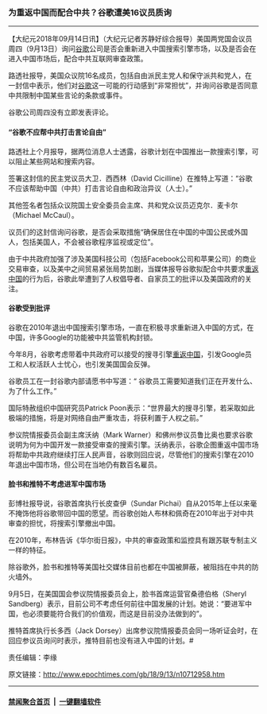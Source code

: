 ### 为重返中国而配合中共？谷歌遭美16议员质询
------------------------

<p>【大纪元2018年09月14日讯】（大纪元记者苏静好综合报导）美国两党国会议员周四（9月13日）询问<a href="http://www.epochtimes.com/gb/tag/%E8%B0%B7%E6%AD%8C.html">谷歌</a>公司是否会重新进入中国搜索引擎市场，以及是否会在进入中国市场后，配合中共互联网审查政策。</p>
<p>路透社报导，美国众议院16名成员，包括自由派民主党人和保守派共和党人，在一封信中表示，他们对<a href="http://www.epochtimes.com/gb/tag/%E8%B0%B7%E6%AD%8C.html">谷歌</a>这一可能的行动感到“非常担忧”，并询问谷歌是否同意中共限制中国某些言论的条款或事件。</p>
<p>谷歌公司周四没有立即发表评论。</p>
<h4>“谷歌不应帮中共打击言论自由”</h4>
<p>路透社上个月报导，据两位消息人士透露，谷歌计划在中国推出一款搜索引擎，可以阻止某些网站和搜索内容。</p>
<p>签署这封信的民主党议员大卫．西西林（David Cicilline）在推特上写道：“谷歌不应该帮助中国（中共）打击言论自由和政治异议（人士）。”</p>
<p>其他签名者包括众议院国土安全委员会主席、共和党众议员迈克尔．麦卡尔（Michael McCaul）。</p>
<p>议员们的这封信询问谷歌，是否会采取措施“确保居住在中国的中国公民或外国人，包括美国人，不会被谷歌程序监视或定位”。</p>
<p>由于中共政府加强了涉及美国科技公司（包括Facebook公司和苹果公司）的商业交易审查，以及美中之间贸易紧张局势加剧，当媒体报导谷歌拟配合中共要求<a href="http://www.epochtimes.com/gb/tag/%E9%87%8D%E8%BF%94%E4%B8%AD%E5%9B%BD.html">重返中国</a>的行为后，谷歌此举遭到了人权倡导者、自家员工的批评以及美国政府的关注。</p>
<h4>谷歌受到批评</h4>
<p>谷歌在2010年退出中国搜索引擎市场，一直在积极寻求重新进入中国的方式，在中国，许多Google的功能被中共监管机构封锁。</p>
<p>今年8月，谷歌考虑带着中共政府可以接受的搜寻引擎<a href="http://www.epochtimes.com/gb/tag/%E9%87%8D%E8%BF%94%E4%B8%AD%E5%9B%BD.html">重返中国</a>，引发Google员工和人权活跃人士忧心，也引发美国国会反弹。</p>
<p>谷歌员工在一封谷歌内部请愿书中写道：“ 谷歌员工需要知道我们正在开发什么、为了什么工作。”</p>
<p>国际特赦组织中国研究员Patrick Poon表示：“世界最大的搜寻引擎，若采取如此极端的措施，将是对网络自由严重攻击，将获利置于人权之前。”</p>
<p>参议院情报委员会副主席沃纳（Mark Warner）和佛州参议员鲁比奥也要求谷歌说明为何为中国开发一款接受审查的搜索引擎。沃纳表示，谷歌企图重返中国市场将帮助中共政府继续打压人民声音，谷歌则回应说，尽管他们的搜索引擎在2010年退出中国市场，但公司在当地仍有数百名雇员。</p>
<h4>脸书和推特不考虑进军中国市场</h4>
<p>彭博社报导说，谷歌首席执行长皮查伊（Sundar Pichai）自从2015年上任以来毫不掩饰他将谷歌带回中国的愿望。而谷歌创始人布林和佩奇在2010年出于对中共审查的担忧，将搜索引擎撤出中国。</p>
<p>在2010年，布林告诉《华尔街日报》，中共的审查政策和监控具有跟苏联专制主义一样的特征。</p>
<p>除谷歌外，脸书和推特等美国社交媒体目前也都在中国被屏蔽，被阻挡在中共的防火墙外。</p>
<p>9月5日，在美国国会参议院情报委员会上，脸书首席运营官桑德伯格（Sheryl Sandberg）表示，目前公司不考虑任何前往中国发展的计划。她说：“要进军中国，也必须要能符合我们的价值观，而这是目前没办法做到的”。</p>
<p>推特首席执行长多西（Jack Dorsey）出席参议院情报委员会同一场听证会时，在回应参议员询问时表示，推特目前也没有进入中国的计划。#</p>
<p>责任编辑：李缘</p>

原文链接：http://www.epochtimes.com/gb/18/9/13/n10712958.htm


------------------------
#### [禁闻聚合首页](https://github.com/gfw-breaker/banned-news/blob/master/README.md) &nbsp;|&nbsp;  [一键翻墙软件](https://github.com/gfw-breaker/nogfw/blob/master/README.md)